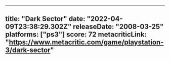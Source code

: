 
---
title: "Dark Sector"
date: "2022-04-09T23:38:29.302Z"
releaseDate: "2008-03-25"
platforms: ["ps3"]
score: 72
metacriticLink: "https://www.metacritic.com/game/playstation-3/dark-sector"
---
